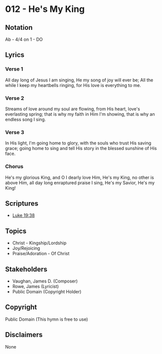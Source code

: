 # 012 - He's My King

## Notation

Ab - 4/4 on 1 - DO

## Lyrics

### Verse 1

All day long of Jesus I am singing, He my song of joy will ever be; All the while I keep my heartbells ringing, for His love is everything to me.

### Verse 2

Streams of love around my soul are flowing, from His heart, love's everlasting spring; that is why my faith in Him I'm showing, that is why an endless song I sing.

### Verse 3

In His light, I'm going home to glory, with the souls who trust His saving grace; going home to sing and tell His story in the blessed sunshine of His face.

### Chorus

He's my glorious King, and O I dearly love Him, He's my King, no other is above Him, all day long enraptured praise I sing, He's my Savior, He's my King!


## Scriptures

- [Luke 19:38](https://www.biblegateway.com/passage/?search=Luke%2019%3A38)

## Topics

- Christ - Kingship/Lordship
- Joy/Rejoicing
- Praise/Adoration - Of Christ

## Stakeholders

- Vaughan, James D. (Composer)
- Rowe, James (Lyricist)
- Public Domain (Copyright Holder)

## Copyright

Public Domain
(This hymn is free to use)

## Disclaimers

None

